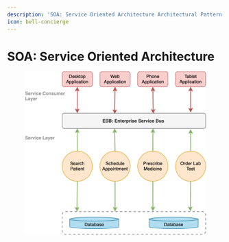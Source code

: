 ```yaml
---
description: 'SOA: Service Oriented Architecture Architectural Pattern'
icon: bell-concierge
---
```


# SOA: Service Oriented Architecture



<figure><img src="../.gitbook/assets/software-architecture_architectural-pattern_soa.svg" alt="" width="563"><figcaption></figcaption></figure>
